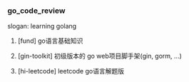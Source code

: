 ### go_code_review 
slogan: learning golang

1. [fund] go语言基础知识

2. [gin-toolkit] 初级版本的 go web项目脚手架(gin, gorm, ...)

3. [hi-leetcode] leetcode go语言解题版
